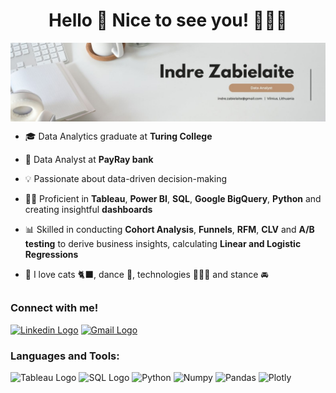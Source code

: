 <div align="center">
  <h1 style="font-size: 2em; font-weight: bold;">Hello 👋 Nice to see you! 👩🏻‍💻 </h1>
</div>
<img align="center" style="max-width: 100%; height: auto;" src="https://github.com/indrezabi/indrezabi/blob/main/Banner_Indre.jpg">


- 🎓 Data Analytics graduate at **Turing College**

- 🏦 Data Analyst at **PayRay bank**

- 💡 Passionate about data-driven decision-making

- 👨‍💻 Proficient in **Tableau**, **Power BI**, **SQL**, **Google BigQuery**, **Python** and creating insightful **dashboards**

- 📊 Skilled in conducting **Cohort Analysis**, **Funnels**, **RFM**, **CLV** and **A/B testing** to derive business insights, calculating **Linear and Logistic Regressions**
  
- 💛 I love cats 🐈‍⬛, dance 👠, technologies 👩🏻‍💻 and stance 🚘

<div>
  <h2></h2>
</div>

### Connect with me! 

[![Linkedin Logo](https://img.shields.io/badge/LinkedIn-0077B5?style=for-the-badge&logo=linkedin&logoColor=white)](https://www.linkedin.com/in/indre-zabielaite/) [![Gmail Logo](https://img.shields.io/badge/Gmail-D14836?style=for-the-badge&logo=gmail&logoColor=white)](mailto:indre.zabielaite@gmail.com)  

### Languages and Tools:

![Tableau Logo](https://img.shields.io/badge/Tableau-E97627?style=for-the-badge&logo=Tableau&logoColor=white) ![SQL Logo](https://img.shields.io/badge/MySQL-005C84?style=for-the-badge&logo=mysql&logoColor=white) ![Python](https://img.shields.io/badge/Python-FFD43B?style=for-the-badge&logo=python&logoColor=blue) ![Numpy](https://img.shields.io/badge/Numpy-777BB4?style=for-the-badge&logo=numpy&logoColor=white) ![Pandas](https://img.shields.io/badge/Pandas-2C2D72?style=for-the-badge&logo=pandas&logoColor=white) ![Plotly](https://img.shields.io/badge/Plotly-239120?style=for-the-badge&logo=plotly&logoColor=white) 

<!---
indrezabi/indrezabi is a ✨ special ✨ repository because its `README.md` (this file) appears on your GitHub profile.
You can click the Preview link to take a look at your changes.
--->
